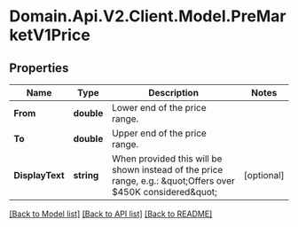 # Domain.Api.V2.Client.Model.PreMarketV1Price
## Properties

Name | Type | Description | Notes
------------ | ------------- | ------------- | -------------
**From** | **double** | Lower end of the price range. | 
**To** | **double** | Upper end of the price range. | 
**DisplayText** | **string** | When provided this will be shown instead of the price range, e.g.: \&quot;Offers over $450K considered\&quot; | [optional] 

[[Back to Model list]](../README.md#documentation-for-models) [[Back to API list]](../README.md#documentation-for-api-endpoints) [[Back to README]](../README.md)

